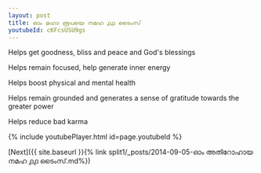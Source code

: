 ```yaml
---
layout: post
title: ഓം മഹാ രൂപയെ നമഹ ൧൧ ടൈംസ്
youtubeId: cKFcsUSU9gs
---
```

 
 
Helps get goodness, bliss and peace and God's blessings
 
Helps remain focused, help generate inner energy 
 
Helps boost physical and mental health 
 
Helps remain grounded and generates a sense of gratitude towards the greater power 
 
Helps reduce bad karma
 
 
 
 


{% include youtubePlayer.html id=page.youtubeId %}
 
[Next]({{ site.baseurl }}{% link  split1/_posts/2014-09-05-ഓം അതിറോഹായ നമഹ ൧൧ ടൈംസ്.md%})
 
